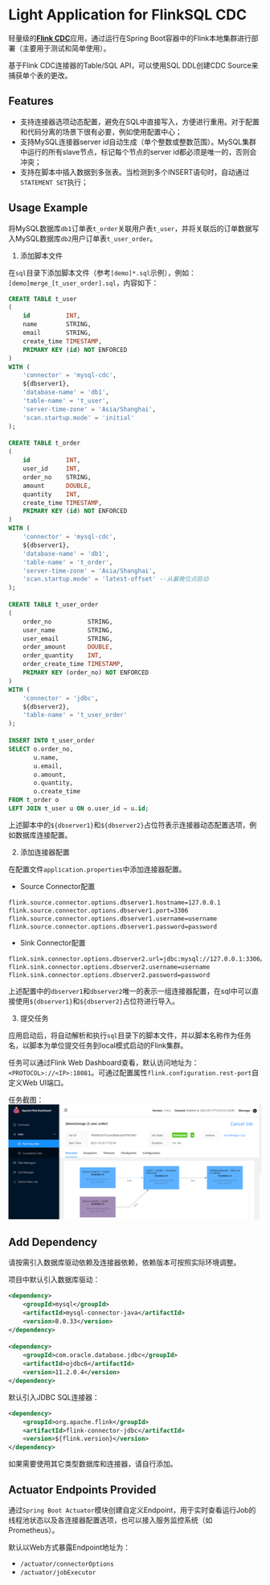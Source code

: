 # Light Application for FlinkSQL CDC

轻量级的[**Flink CDC**](https://github.com/ververica/flink-cdc-connectors)应用，通过运行在Spring Boot容器中的Flink本地集群进行部署（主要用于测试和简单使用）。

基于Flink CDC连接器的Table/SQL API，可以使用SQL DDL创建CDC Source来捕获单个表的更改。

## Features

* 支持连接器选项动态配置，避免在SQL中直接写入，方便进行重用。对于配置和代码分离的场景下很有必要，例如使用配置中心；
* 支持MySQL连接器server id自动生成（单个整数或整数范围）。MySQL集群中运行的所有slave节点，标记每个节点的server id都必须是唯一的，否则会冲突；
* 支持在脚本中插入数据到多张表。当检测到多个INSERT语句时，自动通过`STATEMENT SET`执行；

## Usage Example

将MySQL数据库`db1`订单表`t_order`关联用户表`t_user`，并将关联后的订单数据写入MySQL数据库`db2`用户订单表`t_user_order`。

1. 添加脚本文件

在`sql`目录下添加脚本文件（参考`[demo]*.sql`示例），例如：`[demo]merge_[t_user_order].sql`，内容如下：

```sql
CREATE TABLE t_user
(
    id          INT,
    name        STRING,
    email       STRING,
    create_time TIMESTAMP,
    PRIMARY KEY (id) NOT ENFORCED
)
WITH (
    'connector' = 'mysql-cdc',
    ${dbserver1},
    'database-name' = 'db1',
    'table-name' = 't_user',
    'server-time-zone' = 'Asia/Shanghai',
    'scan.startup.mode' = 'initial'
);

CREATE TABLE t_order
(
    id          INT,
    user_id     INT,
    order_no    STRING,
    amount      DOUBLE,
    quantity    INT,
    create_time TIMESTAMP,
    PRIMARY KEY (id) NOT ENFORCED
)
WITH (
    'connector' = 'mysql-cdc',
    ${dbserver1},
    'database-name' = 'db1',
    'table-name' = 't_order',
    'server-time-zone' = 'Asia/Shanghai',
    'scan.startup.mode' = 'latest-offset' --从最晚位点启动
);

CREATE TABLE t_user_order
(
    order_no          STRING,
    user_name         STRING,
    user_email        STRING,
    order_amount      DOUBLE,
    order_quantity    INT,
    order_create_time TIMESTAMP,
    PRIMARY KEY (order_no) NOT ENFORCED
)
WITH (
    'connector' = 'jdbc',
    ${dbserver2},
    'table-name' = 't_user_order'
);

INSERT INTO t_user_order
SELECT o.order_no,
       u.name,
       u.email,
       o.amount,
       o.quantity,
       o.create_time
FROM t_order o
LEFT JOIN t_user u ON o.user_id = u.id;
```

上述脚本中的`${dbserver1}`和`${dbserver2}`占位符表示连接器动态配置选项，例如数据库连接配置。

2. 添加连接器配置

在配置文件`application.properties`中添加连接器配置。

* Source Connector配置

```properties
flink.source.connector.options.dbserver1.hostname=127.0.0.1
flink.source.connector.options.dbserver1.port=3306
flink.source.connector.options.dbserver1.username=username
flink.source.connector.options.dbserver1.password=password
```

* Sink Connector配置

```properties
flink.sink.connector.options.dbserver2.url=jdbc:mysql://127.0.0.1:3306/db2
flink.sink.connector.options.dbserver2.username=username
flink.sink.connector.options.dbserver2.password=password
```

上述配置中的`dbserver1`和`dbserver2`唯一的表示一组连接器配置，在sql中可以直接使用`${dbserver1}`和`${dbserver2}`占位符进行导入。

3. 提交任务

应用启动后，将自动解析和执行`sql`目录下的脚本文件，并以脚本名称作为任务名，以脚本为单位提交任务到local模式启动的Flink集群。

任务可以通过Flink Web Dashboard查看，默认访问地址为：`<PROTOCOL>://<IP>:18081`。可通过配置属性`flink.configuration.rest-port`自定义Web UI端口。

任务截图：
![\[demo\]merge_\[t_user_order\]任务截图](https://raw.githubusercontent.com/instaer/static/file/images/%5Bdemo%5Dmerge_%5Bt_user_order%5D%E4%BB%BB%E5%8A%A1%E6%88%AA%E5%9B%BE.PNG)

## Add Dependency

请按需引入数据库驱动依赖及连接器依赖，依赖版本可按照实际环境调整。

项目中默认引入数据库驱动：

```xml
<dependency>
    <groupId>mysql</groupId>
    <artifactId>mysql-connector-java</artifactId>
    <version>8.0.33</version>
</dependency>

<dependency>
    <groupId>com.oracle.database.jdbc</groupId>
    <artifactId>ojdbc6</artifactId>
    <version>11.2.0.4</version>
</dependency>
```

默认引入JDBC SQL连接器：

```xml
<dependency>
    <groupId>org.apache.flink</groupId>
    <artifactId>flink-connector-jdbc</artifactId>
    <version>${flink.version}</version>
</dependency>
```

如果需要使用其它类型数据库和连接器，请自行添加。

## Actuator Endpoints Provided

通过`Spring Boot Actuator`模块创建自定义Endpoint，用于实时查看运行Job的线程池状态以及各连接器配置选项，也可以接入服务监控系统（如Prometheus）。

默认以Web方式暴露Endpoint地址为：
* `/actuator/connectorOptions`
* `/actuator/jobExecutor`
